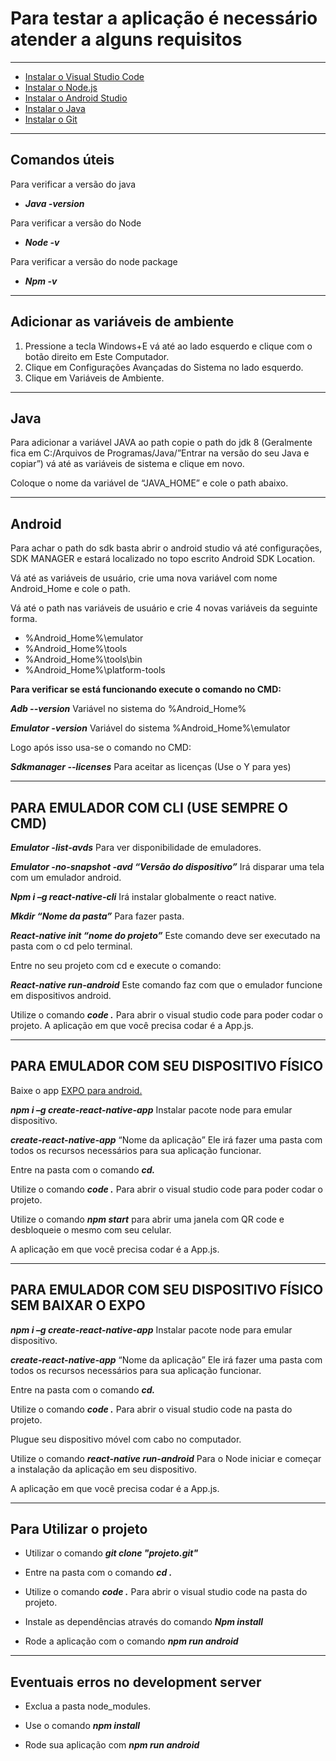 # Para testar a aplicação é necessário atender a alguns requisitos

***
* [Instalar o Visual Studio Code](https://code.visualstudio.com/download)
* [Instalar o Node.js](https://nodejs.org/en/download/)
* [Instalar o Android Studio](https://developer.android.com/studio/install?hl=pt-br)
* [Instalar o Java](https://www.oracle.com/technetwork/java/javase/downloads/jdk8-downloads-2133151.html)
* [Instalar o Git](https://git-scm.com/downloads)
***
## Comandos úteis
Para verificar a versão do java


* ___Java -version___


Para verificar a versão do Node


* ___Node -v___

Para verificar a versão do node package


* ___Npm -v___
***
## **Adicionar as variáveis de ambiente**

1. Pressione a tecla Windows+E vá até ao lado esquerdo e clique com o botão direito em Este Computador.
2. Clique em Configurações Avançadas do Sistema no lado esquerdo.
3. Clique em Variáveis de Ambiente.
***
## **Java**

 Para adicionar a variável JAVA ao path copie o path do jdk 8 (Geralmente fica em C:/Arquivos de Programas/Java/”Entrar na versão do seu Java e copiar”) vá até as variáveis de sistema e clique em novo.


Coloque o nome da variável de “JAVA_HOME” e cole o path abaixo.
***
## **Android**
Para achar o path do sdk basta abrir o android studio vá até configurações, SDK MANAGER e estará localizado no topo escrito Android SDK Location.


Vá até as variáveis de usuário, crie uma nova variável com nome Android_Home e cole o path.


 Vá até o path nas variáveis de usuário e crie 4 novas variáveis da seguinte forma.
* %Android_Home%\emulator
* %Android_Home%\tools
* %Android_Home%\tools\bin
* %Android_Home%\platform-tools


**Para verificar se está funcionando execute o comando no CMD:**


***Adb  --version***	Variável no sistema do %Android_Home%

 ***Emulator -version*** Variável do sistema %Android_Home%\emulator

 Logo após isso usa-se o comando no CMD:

***Sdkmanager --licenses*** 			Para aceitar as licenças (Use o Y para yes)
***
## 	**PARA EMULADOR COM CLI (USE SEMPRE O CMD)**

***Emulator -list-avds***				Para ver disponibilidade de emuladores.


 ***Emulator -no-snapshot -avd “Versão do dispositivo”***  Irá disparar uma tela com um emulador android.


 ***Npm i –g react-native-cli*** 		Irá instalar globalmente o react native. 


 ***Mkdir 	“Nome da pasta”***						Para fazer pasta.


 ***React-native init “nome do projeto”*** 		Este comando deve ser executado na pasta com o cd pelo terminal.


 Entre no seu projeto com cd e execute o comando:


 ***React-native run-android***			Este comando faz com que o emulador funcione em dispositivos android.


 Utilize o comando ***code .*** 			Para abrir o visual studio code para poder codar o projeto.
 A aplicação em que você precisa codar é a App.js.
***
## 	**PARA EMULADOR COM SEU DISPOSITIVO FÍSICO**

 Baixe o app [EXPO para android.](https://play.google.com/store/apps/details?id=host.exp.exponent&hl=pt_BR)


 ***npm i –g create-react-native-app*** 		Instalar pacote node para emular dispositivo.


 ***create-react-native-app*** “Nome da aplicação” Ele irá fazer uma pasta com todos os recursos necessários para sua aplicação funcionar.


 Entre na pasta com o comando ***cd.***


Utilize o comando ***code .*** 			Para abrir o visual studio code para poder codar o projeto.


 Utilize o comando ***npm start*** para abrir uma janela com QR code e desbloqueie o mesmo com seu celular.


 A aplicação em que você precisa codar é a App.js.
***
## 	**PARA EMULADOR COM SEU DISPOSITIVO FÍSICO SEM BAIXAR O EXPO**
***npm i –g create-react-native-app*** 		Instalar pacote node para emular dispositivo.


 ***create-react-native-app*** “Nome da aplicação” Ele irá fazer uma pasta com todos os recursos necessários para sua aplicação funcionar.


 Entre na pasta com o comando ***cd.***


 Utilize o comando ***code .*** Para abrir o visual studio code na pasta do projeto.


 Plugue seu dispositivo móvel com cabo no computador.


 Utilize o comando ***react-native run-android*** Para o Node iniciar e começar a instalação da aplicação em seu dispositivo.


 A aplicação em que você precisa codar é a App.js.
***
## **Para Utilizar o projeto**
* Utilizar o comando ***git clone "projeto.git"*** 


* Entre na pasta com o comando ***cd .***


* Utilize o comando ***code .*** Para abrir o visual studio code na pasta do projeto.


* Instale as dependências através do comando ***Npm install***


* Rode a aplicação com o comando ***npm run android***
***
## **Eventuais erros no development server**

* Exclua a pasta node_modules.


* Use o comando ___npm install___


* Rode sua aplicação com ***npm run android***
